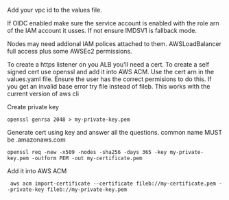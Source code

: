 Add your vpc id to the values file. 

If OIDC enabled make sure the service account is enabled with the role arn of the IAM account it usses.  If not ensure IMDSV1 is fallback mode.   

Nodes may need addional IAM polices attached to them. AWSLoadBalancer full access plus some AWSEc2 permissions. 

To create a https listener on you ALB you'll need a cert.  To create a self signed cert use openssl and add it into AWS ACM.  Use the cert arn in the values.yaml file.  Ensure the user has the correct permisions to do this.  If you get an invalid base error try file instead of fileb.  This works with the current version of aws cli


Create private key

    openssl genrsa 2048 > my-private-key.pem
    
Generate cert using key and answer all the questions. common name MUST be .amazonaws.com

    openssl req -new -x509 -nodes -sha256 -days 365 -key my-private-key.pem -outform PEM -out my-certificate.pem

    
Add it into AWS ACM

     aws acm import-certificate --certificate fileb://my-certificate.pem --private-key fileb://my-private-key.pem


